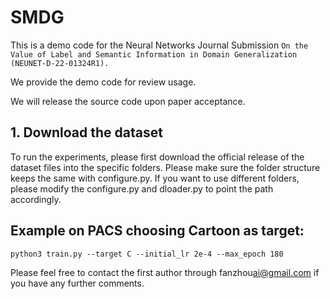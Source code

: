 # SMDG

This is a demo code for the Neural Networks Journal Submission `On the Value of Label and Semantic Information in Domain Generalization (NEUNET-D-22-01324R1).`

We provide the demo code for review usage.

We will release the source code upon paper acceptance.


## 1. Download the dataset

To run the experiments, please first download the official release of the dataset files into the specific folders. Please make sure the folder structure keeps the same with configure.py. If you want to use different folders, please modify the configure.py and dloader.py to point the path accordingly.


## Example on PACS choosing Cartoon as target:
    python3 train.py --target C --initial_lr 2e-4 --max_epoch 180	  

Please feel free to contact the first author through fan<dot>zhou<dot>ai@gmail.com if you have any further comments.
